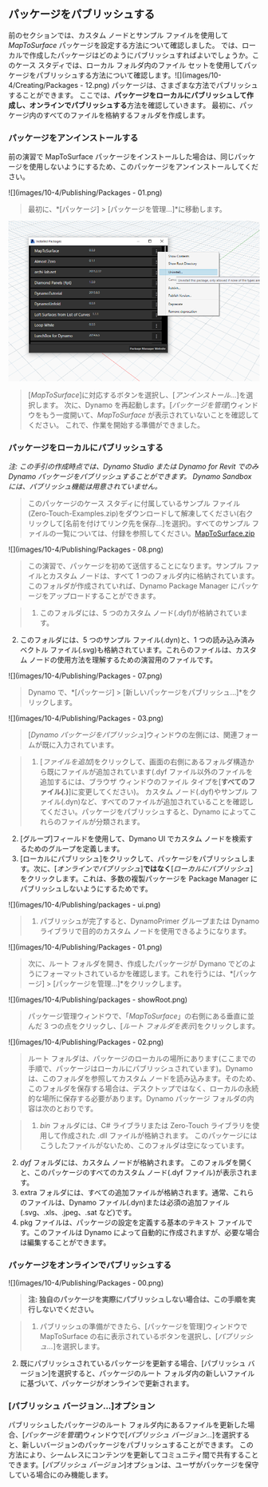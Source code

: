 

## パッケージをパブリッシュする

前のセクションでは、カスタム ノードとサンプル ファイルを使用して *MapToSurface* パッケージを設定する方法について確認しました。 では、ローカルで作成したパッケージはどのようにパブリッシュすればよいでしょうか。このケース スタディでは、ローカル フォルダ内のファイル セットを使用してパッケージをパブリッシュする方法について確認します。![](images/10-4/Creating/Packages - 12.png) パッケージは、さまざまな方法でパブリッシュすることができます。 ここでは、**パッケージをローカルにパブリッシュして作成し、オンラインでパブリッシュする**方法を確認していきます。 最初に、パッケージ内のすべてのファイルを格納するフォルダを作成します。

### パッケージをアンインストールする

前の演習で MapToSurface パッケージをインストールした場合は、同じパッケージを使用しないようにするため、このパッケージをアンインストールしてください。

![](images/10-4/Publishing/Packages - 01.png)

> 最初に、*[パッケージ] > [パッケージを管理...]*に移動します。

![](images/10-4/Publishing/uninstall.png)

> [*MapToSurface*]に対応するボタンを選択し、[*アンインストール...*]を選択します。 次に、Dynamo を再起動します。[*パッケージを管理*]ウィンドウをもう一度開いて、*MapToSurface* が表示されていないことを確認してください。 これで、作業を開始する準備ができました。

### パッケージをローカルにパブリッシュする

*注: この手引の作成時点では、Dynamo Studio または Dynamo for Revit でのみ Dynamo パッケージをパブリッシュすることができます。 Dynamo Sandbox には、パブリッシュ機能は用意されていません。*

> このパッケージのケース スタディに付属しているサンプル ファイル(Zero-Touch-Examples.zip)をダウンロードして解凍してください(右クリックして[名前を付けてリンク先を保存...]を選択)。すべてのサンプル ファイルの一覧については、付録を参照してください。[MapToSurface.zip](datasets/10-4/MapToSurface.zip)

![](images/10-4/Publishing/Packages - 08.png)

> この演習で、パッケージを初めて送信することになります。サンプル ファイルとカスタム ノードは、すべて 1 つのフォルダ内に格納されています。このフォルダが作成されていれば、Dynamo Package Manager にパッケージをアップロードすることができます。

> 1. このフォルダには、5 つのカスタム ノード(.dyf)が格納されています。
2. このフォルダには、5 つのサンプル ファイル(.dyn)と、1 つの読み込み済みベクトル ファイル(.svg)も格納されています。これらのファイルは、カスタム ノードの使用方法を理解するための演習用のファイルです。

![](images/10-4/Publishing/Packages - 07.png)

> Dynamo で、*[パッケージ] > [新しいパッケージをパブリッシュ...]*をクリックします。

![](images/10-4/Publishing/Packages - 03.png)

> [*Dynamo パッケージをパブリッシュ*]ウィンドウの左側には、関連フォームが既に入力されています。

> 1. [*ファイルを追加*]をクリックして、画面の右側にあるフォルダ構造から既にファイルが追加されています(.dyf ファイル以外のファイルを追加するには、ブラウザ ウィンドウのファイル タイプを[**すべてのファイル(.)**]に変更してください)。 カスタム ノード(.dyf)やサンプル ファイル(.dyn)など、すべてのファイルが追加されていることを確認してください。パッケージをパブリッシュすると、Dynamo によってこれらのファイルが分類されます。
2. [グループ]フィールドを使用して、Dymano UI でカスタム ノードを検索するためのグループを定義します。
3. [ローカルにパブリッシュ]をクリックして、パッケージをパブリッシュします。次に、[*オンラインでパブリッシュ*]**ではなく**[*ローカルにパブリッシュ*]をクリックします。これは、多数の複製パッケージを Package Manager にパブリッシュしないようにするためです。

![](images/10-4/Publishing/packages - ui.png)

> 1. パブリッシュが完了すると、DynamoPrimer グループまたは Dynamo ライブラリで目的のカスタム ノードを使用できるようになります。

![](images/10-4/Publishing/Packages - 01.png)

> 次に、ルート フォルダを開き、作成したパッケージが Dymano でどのようにフォーマットされているかを確認します。これを行うには、*[パッケージ] > [パッケージを管理...]*をクリックします。

![](images/10-4/Publishing/packages - showRoot.png)

> パッケージ管理ウィンドウで、「*MapToSurface*」の右側にある垂直に並んだ 3 つの点をクリックし、[*ルート フォルダを表示*]をクリックします。

![](images/10-4/Publishing/Packages - 02.png)

> ルート フォルダは、パッケージのローカルの場所にあります(ここまでの手順で、パッケージはローカルにパブリッシュされています)。Dynamo は、このフォルダを参照してカスタム ノードを読み込みます。そのため、このフォルダを保存する場合は、デスクトップではなく、ローカルの永続的な場所に保存する必要があります。Dynamo パッケージ フォルダの内容は次のとおりです。

> 1. *bin* フォルダには、C# ライブラリまたは Zero-Touch ライブラリを使用して作成された .dll ファイルが格納されます。 このパッケージにはこうしたファイルがないため、このフォルダは空になっています。
2. *dyf* フォルダには、カスタム ノードが格納されます。 このフォルダを開くと、このパッケージのすべてのカスタム ノード(.dyf ファイル)が表示されます。
3. extra フォルダには、すべての追加ファイルが格納されます。通常、これらのファイルは、Dynamo ファイル(.dyn)または必須の追加ファイル(.svg、.xls、.jpeg、.sat など)です。
4. pkg ファイルは、パッケージの設定を定義する基本のテキスト ファイルです。このファイルは Dynamo によって自動的に作成されますが、必要な場合は編集することができます。

### パッケージをオンラインでパブリッシュする

![](images/10-4/Publishing/Packages - 00.png)

> **注: 独自のパッケージを実際にパブリッシュしない場合は、この手順を実行しないでください。**

> 1. パブリッシュの準備ができたら、[パッケージを管理]ウィンドウで MapToSurface の右に表示されているボタンを選択し、[*パブリッシュ...*]を選択します。
2. 既にパブリッシュされているパッケージを更新する場合、[パブリッシュ バージョン]を選択すると、パッケージのルート フォルダ内の新しいファイルに基づいて、パッケージがオンラインで更新されます。

### [パブリッシュ バージョン...]オプション

パブリッシュしたパッケージのルート フォルダ内にあるファイルを更新した場合、[*パッケージを管理*]ウィンドウで[*パブリッシュ バージョン...*]を選択すると、新しいバージョンのパッケージをパブリッシュすることができます。 この方法により、シームレスにコンテンツを更新してコミュニティ間で共有することできます。[*パブリッシュ バージョン*]オプションは、ユーザがパッケージを保守している場合にのみ機能します。

